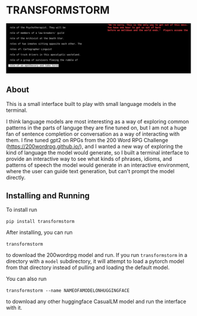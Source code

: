 # TRANSFORMSTORM
![Screenshot](https://github.com/simonmnash/transformstorm/blob/main/assets/version_zero_screenshot.png)

## About

This is a small interface built to play with small language models in the terminal.

I think language models are most interesting as a way of exploring common patterns in the parts of languge they are fine tuned on, but I am not a huge fan of sentence completion or conversation as a way of interacting with them. I fine tuned gpt2 on RPGs from the 200 Word RPG Challenge (https://200wordrpg.github.io/), and I wanted a new way of exploring the kind of language the model would generate, so I built a terminal interface to provide an interactive way to see what kinds of phrases, idioms, and patterns of speech the model would generate in an interactive environment, where the user can guide text generation, but can't prompt the model directly.


## Installing and Running
To install run

`pip install transformstorm`

After installing, you can run

`transformstorm`

to download the 200wordrpg model and run. If you run `transformstorm` in a directory with a `model` subdirectory, it will attempt to load a pytorch model from that directory instead of pulling and loading the default model.

You can also run

`transformstorm --name NAMEOFAMODELONHUGGINGFACE`

to download any other huggingface CasualLM model and run the interface with it.
